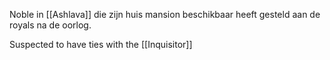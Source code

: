 Noble in [[Ashlava]] die zijn huis mansion beschikbaar heeft gesteld aan de royals na de oorlog.

Suspected to have ties with the [[Inquisitor]]